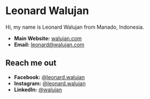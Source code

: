 # Leonard Walujan

Hi, my name is Leonard Walujan from Manado, Indonesia.

- **Main Website:** [walujan.com](https://walujan.com)
- **Email:** [leonard@walujan.com](mailto:leonard@walujan.com)

## Reach me out
- **Facebook:** [@leonard.walujan](https://www.facebook.com/leonard.walujan)
- **Instagram:** [@leonard.walujan](https://www.instagram.com/leonard.walujan)
- **LinkedIn:** [@walujan](https://www.linkedin.com/in/walujan)

